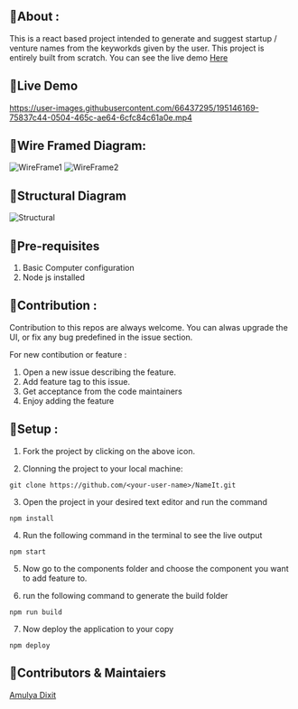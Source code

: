 ## 📌About :

This is a react based project intended to generate and suggest startup / venture names from the keyworkds given by the user. This project is entirely built from scratch. You can see the live demo [Here](https://amulya-coder.github.io/Name-It/)

## 📌Live Demo
https://user-images.githubusercontent.com/66437295/195146169-75837c44-0504-465c-ae64-6cfc84c61a0e.mp4

## 📌Wire Framed Diagram:
![WireFrame1](https://user-images.githubusercontent.com/66437295/205924283-d4ffa144-04b0-4211-b671-7dad7fa2c1c5.png)
![WireFrame2](https://user-images.githubusercontent.com/66437295/205924302-ed167edb-d034-4d0c-8a57-c1b837448bf8.png)

## 📌Structural Diagram
![Structural](https://user-images.githubusercontent.com/66437295/205923847-452835de-ece2-402b-8e9a-53738243ca02.png)


## 📌Pre-requisites

1. Basic Computer configuration
2. Node js installed

## 📌Contribution :

Contribution to this repos are always welcome. You can alwas upgrade the UI, or fix any bug predefined in the issue section.

For new contibution or feature : 

1. Open a new issue describing the feature.
2. Add feature tag to this issue.
3. Get acceptance from the code maintainers
4. Enjoy adding the feature

## 📌Setup :

1. Fork the project by clicking on the above icon.

2. Clonning the project to your local machine:
```git
git clone https://github.com/<your-user-name>/NameIt.git
```
3. Open the project in your desired text editor and run the command
```
npm install
```
4. Run the following command in the terminal to see the live output
```node
npm start
```
5. Now go to the components folder and choose the component you want to add feature to.

6. run the following command to generate the build folder
```node
npm run build
```
7. Now deploy the application to your copy
```node
npm deploy
```

## 📌Contributors & Maintaiers
[Amulya Dixit](https://github.com/Amulya-coder)
